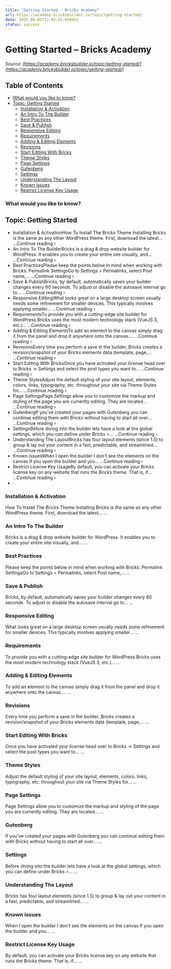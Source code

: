 ```yaml
---
title: "Getting Started – Bricks Academy"
url: https://academy.bricksbuilder.io/topic/getting-started/
date: 2025-05-01T12:02:53.039453
status: success
---
```


# Getting Started – Bricks Academy

*Source: [https://academy.bricksbuilder.io/topic/getting-started/](https://academy.bricksbuilder.io/topic/getting-started/)*

## Table of Contents

  - [What  would you like to know?](#what--would-you-like-to-know)
- [Topic: Getting Started](#topic-getting-started)
  - [Installation & Activation](#installation--activation)
  - [An Intro To The Builder](#an-intro-to-the-builder)
  - [Best Practices](#best-practices)
  - [Save & Publish](#save--publish)
  - [Responsive Editing](#responsive-editing)
  - [Requirements](#requirements)
  - [Adding & Editing Elements](#adding--editing-elements)
  - [Revisions](#revisions)
  - [Start Editing With Bricks](#start-editing-with-bricks)
  - [Theme Styles](#theme-styles)
  - [Page Settings](#page-settings)
  - [Gutenberg](#gutenberg)
  - [Settings](#settings)
  - [Understanding The Layout](#understanding-the-layout)
  - [Known issues](#known-issues)
  - [Restrict License Key Usage](#restrict-license-key-usage)

### What  would you like to know?

## Topic: Getting Started

- Installation & ActivationHow To Install The Bricks Theme Installing Bricks is the same as any other WordPress theme. First, download the latest… ...Continue reading ›
- An Intro To The BuilderBricks is a drag & drop website builder for WordPress. It enables you to create your entire site visually, and… ...Continue reading ›
- Best PracticesPlease keep the points below in mind when working with Bricks: Permalink SettingsGo to Settings > Permalinks, select Post name,… ...Continue reading ›
- Save & PublishBricks, by default, automatically saves your builder changes every 60 seconds. To adjust or disable the autosave interval go to… ...Continue reading ›
- Responsive EditingWhat looks great on a large desktop screen usually needs some refinement for smaller devices. This typically involves applying smaller… ...Continue reading ›
- RequirementsTo provide you with a cutting-edge site builder for WordPress Bricks uses the most modern technology stack (VueJS 3, etc.)… ...Continue reading ›
- Adding & Editing ElementsTo add an element to the canvas simply drag it from the panel and drop it anywhere onto the canvas.… ...Continue reading ›
- RevisionsEvery time you perform a save in the builder, Bricks creates a revision/snapshot of your Bricks elements data (template, page,… ...Continue reading ›
- Start Editing With BricksOnce you have activated your license head over to Bricks → Settings and select the post types you want to… ...Continue reading ›
- Theme StylesAdjust the default styling of your site layout, elements, colors, links, typography, etc. throughout your site via Theme Styles for… ...Continue reading ›
- Page SettingsPage Settings allow you to customize the markup and styling of the page you are currently editing. They are located… ...Continue reading ›
- GutenbergIf you've created your pages with Gutenberg you can continue editing them with Bricks without having to start all over… ...Continue reading ›
- SettingsBefore diving into the builder lets have a look at the global settings, which you can define under Bricks >… ...Continue reading ›
- Understanding The LayoutBricks has four layout elements (since 1.5) to group & lay out your content in a fast, predictable, and streamlined… ...Continue reading ›
- Known issuesWhen I open the builder I don't see the elements on the canvas If you open the builder and you… ...Continue reading ›
- Restrict License Key UsageBy default, you can activate your Bricks license key on any website that runs the Bricks theme. That is, if… ...Continue reading ›
-

### Installation & Activation

How To Install The Bricks Theme Installing Bricks is the same as any other WordPress theme. First, download the latest… ...

### An Intro To The Builder

Bricks is a drag & drop website builder for WordPress. It enables you to create your entire site visually, and… ...

### Best Practices

Please keep the points below in mind when working with Bricks: Permalink SettingsGo to Settings > Permalinks, select Post name,… ...

### Save & Publish

Bricks, by default, automatically saves your builder changes every 60 seconds. To adjust or disable the autosave interval go to… ...

### Responsive Editing

What looks great on a large desktop screen usually needs some refinement for smaller devices. This typically involves applying smaller… ...

### Requirements

To provide you with a cutting-edge site builder for WordPress Bricks uses the most modern technology stack (VueJS 3, etc.)… ...

### Adding & Editing Elements

To add an element to the canvas simply drag it from the panel and drop it anywhere onto the canvas.… ...

### Revisions

Every time you perform a save in the builder, Bricks creates a revision/snapshot of your Bricks elements data (template, page,… ...

### Start Editing With Bricks

Once you have activated your license head over to Bricks → Settings and select the post types you want to… ...

### Theme Styles

Adjust the default styling of your site layout, elements, colors, links, typography, etc. throughout your site via Theme Styles for… ...

### Page Settings

Page Settings allow you to customize the markup and styling of the page you are currently editing. They are located… ...

### Gutenberg

If you've created your pages with Gutenberg you can continue editing them with Bricks without having to start all over… ...

### Settings

Before diving into the builder lets have a look at the global settings, which you can define under Bricks >… ...

### Understanding The Layout

Bricks has four layout elements (since 1.5) to group & lay out your content in a fast, predictable, and streamlined… ...

### Known issues

When I open the builder I don't see the elements on the canvas If you open the builder and you… ...

### Restrict License Key Usage

By default, you can activate your Bricks license key on any website that runs the Bricks theme. That is, if… ...


